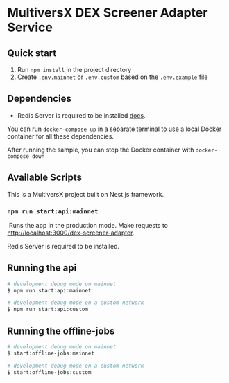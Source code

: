 # MultiversX DEX Screener Adapter Service

## Quick start

1. Run `npm install` in the project directory
2. Create `.env.mainnet` or `.env.custom` based on the `.env.example` file

## Dependencies

-  Redis Server is required to be installed [docs](https://redis.io/).

You can run `docker-compose up` in a separate terminal to use a local Docker container for all these dependencies.

After running the sample, you can stop the Docker container with `docker-compose down`

## Available Scripts

This is a MultiversX project built on Nest.js framework.

### `npm run start:api:mainnet`

​
Runs the app in the production mode.
Make requests to [http://localhost:3000/dex-screener-adapter](http://localhost:3000/dex-screener-adapter).

Redis Server is required to be installed.

## Running the api

```bash
# development debug mode on mainnet
$ npm run start:api:mainnet

# development debug mode on a custom network
$ npm run start:api:custom
```

## Running the offline-jobs

```bash
# development debug mode on mainnet
$ start:offline-jobs:mainnet

# development debug mode on a custom network
$ start:offline-jobs:custom
```
